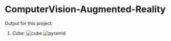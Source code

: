 # ComputerVision-Augmented-Reality

Output for this project:
1. Cube:
![cube](https://github.com/user-attachments/assets/c1a6f6a7-5ee2-4ca6-a9d0-ee1177216076)
![pyramid](https://github.com/user-attachments/assets/3c5271d5-1cdc-4afa-bb4a-87803d0b524c)
